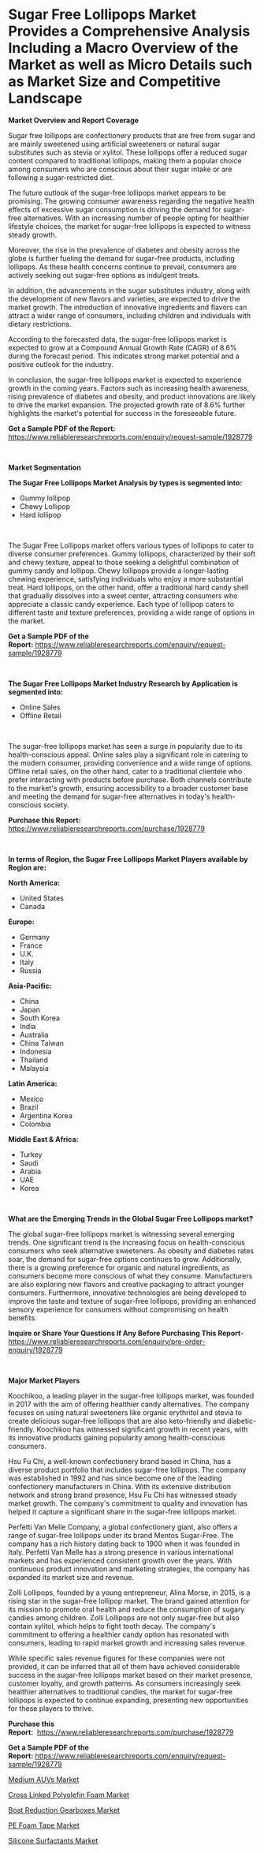 <p><h1>Sugar Free Lollipops Market Provides a Comprehensive Analysis Including a Macro Overview of the Market as well as Micro Details such as Market Size and Competitive Landscape</h1></p><p><strong>Market Overview and Report Coverage</strong></p>
<p><p>Sugar free lollipops are confectionery products that are free from sugar and are mainly sweetened using artificial sweeteners or natural sugar substitutes such as stevia or xylitol. These lollipops offer a reduced sugar content compared to traditional lollipops, making them a popular choice among consumers who are conscious about their sugar intake or are following a sugar-restricted diet.</p><p>The future outlook of the sugar-free lollipops market appears to be promising. The growing consumer awareness regarding the negative health effects of excessive sugar consumption is driving the demand for sugar-free alternatives. With an increasing number of people opting for healthier lifestyle choices, the market for sugar-free lollipops is expected to witness steady growth.</p><p>Moreover, the rise in the prevalence of diabetes and obesity across the globe is further fueling the demand for sugar-free products, including lollipops. As these health concerns continue to prevail, consumers are actively seeking out sugar-free options as indulgent treats.</p><p>In addition, the advancements in the sugar substitutes industry, along with the development of new flavors and varieties, are expected to drive the market growth. The introduction of innovative ingredients and flavors can attract a wider range of consumers, including children and individuals with dietary restrictions.</p><p>According to the forecasted data, the sugar-free lollipops market is expected to grow at a Compound Annual Growth Rate (CAGR) of 8.6% during the forecast period. This indicates strong market potential and a positive outlook for the industry.</p><p>In conclusion, the sugar-free lollipops market is expected to experience growth in the coming years. Factors such as increasing health awareness, rising prevalence of diabetes and obesity, and product innovations are likely to drive the market expansion. The projected growth rate of 8.6% further highlights the market's potential for success in the foreseeable future.</p></p>
<p><strong>Get a Sample PDF of the Report:</strong> <a href="https://www.reliableresearchreports.com/enquiry/request-sample/1928779">https://www.reliableresearchreports.com/enquiry/request-sample/1928779</a></p>
<p>&nbsp;</p>
<p><strong>Market Segmentation</strong></p>
<p><strong>The Sugar Free Lollipops Market Analysis by types is segmented into:</strong></p>
<p><ul><li>Gummy lollipop</li><li>Chewy Lollipop</li><li>Hard lollipop</li></ul></p>
<p>&nbsp;</p>
<p><p>The Sugar Free Lollipops market offers various types of lollipops to cater to diverse consumer preferences. Gummy lollipops, characterized by their soft and chewy texture, appeal to those seeking a delightful combination of gummy candy and lollipop. Chewy lollipops provide a longer-lasting chewing experience, satisfying individuals who enjoy a more substantial treat. Hard lollipops, on the other hand, offer a traditional hard candy shell that gradually dissolves into a sweet center, attracting consumers who appreciate a classic candy experience. Each type of lollipop caters to different taste and texture preferences, providing a wide range of options in the market.</p></p>
<p><strong>Get a Sample PDF of the Report:</strong>&nbsp;<a href="https://www.reliableresearchreports.com/enquiry/request-sample/1928779">https://www.reliableresearchreports.com/enquiry/request-sample/1928779</a></p>
<p>&nbsp;</p>
<p><strong>The Sugar Free Lollipops Market Industry Research by Application is segmented into:</strong></p>
<p><ul><li>Online Sales</li><li>Offline Retail</li></ul></p>
<p>&nbsp;</p>
<p><p>The sugar-free lollipops market has seen a surge in popularity due to its health-conscious appeal. Online sales play a significant role in catering to the modern consumer, providing convenience and a wide range of options. Offline retail sales, on the other hand, cater to a traditional clientele who prefer interacting with products before purchase. Both channels contribute to the market's growth, ensuring accessibility to a broader customer base and meeting the demand for sugar-free alternatives in today's health-conscious society.</p></p>
<p><strong>Purchase this Report:</strong>&nbsp; <a href="https://www.reliableresearchreports.com/purchase/1928779">https://www.reliableresearchreports.com/purchase/1928779</a></p>
<p>&nbsp;</p>
<p><strong>In terms of Region, the Sugar Free Lollipops Market Players available by Region are:</strong></p>
<p>
    <p> <strong> North America: </strong>
        <ul>
            <li>United States</li>
            <li>Canada</li>
        </ul>
        </p> 
    <p> <strong> Europe: </strong>
        <ul>
            <li>Germany</li>
            <li>France</li>
            <li>U.K.</li>
            <li>Italy</li>
            <li>Russia</li>
        </ul>
        </p> 
    <p> <strong> Asia-Pacific: </strong>
        <ul>
            <li>China</li>
            <li>Japan</li>
            <li>South Korea</li>
            <li>India</li>
            <li>Australia</li>
            <li>China Taiwan</li>
            <li>Indonesia</li>
            <li>Thailand</li>
            <li>Malaysia</li>
        </ul>
        </p> 
    <p> <strong> Latin America: </strong>
        <ul>
            <li>Mexico</li>
            <li>Brazil</li>
            <li>Argentina Korea</li>
            <li>Colombia</li>
        </ul>
        </p> 
    <p> <strong> Middle East & Africa: </strong>
        <ul>
            <li>Turkey</li>
            <li>Saudi</li>
            <li>Arabia</li>
            <li>UAE</li>
            <li>Korea</li>
        </ul>
    </p>
    </p>
<p>&nbsp;</p>
<p><strong>What are the Emerging Trends in the Global Sugar Free Lollipops market?</strong></p>
<p><p>The global sugar-free lollipops market is witnessing several emerging trends. One significant trend is the increasing focus on health-conscious consumers who seek alternative sweeteners. As obesity and diabetes rates soar, the demand for sugar-free options continues to grow. Additionally, there is a growing preference for organic and natural ingredients, as consumers become more conscious of what they consume. Manufacturers are also exploring new flavors and creative packaging to attract younger consumers. Furthermore, innovative technologies are being developed to improve the taste and texture of sugar-free lollipops, providing an enhanced sensory experience for consumers without compromising on health benefits.</p></p>
<p><strong>Inquire or Share Your Questions If Any Before Purchasing This Report</strong>- <a href="https://www.reliableresearchreports.com/enquiry/pre-order-enquiry/1928779">https://www.reliableresearchreports.com/enquiry/pre-order-enquiry/1928779</a></p>
<p>&nbsp;</p>
<p><strong>Major Market Players</strong></p>
<p><p>Koochikoo, a leading player in the sugar-free lollipops market, was founded in 2017 with the aim of offering healthier candy alternatives. The company focuses on using natural sweeteners like organic erythritol and stevia to create delicious sugar-free lollipops that are also keto-friendly and diabetic-friendly. Koochikoo has witnessed significant growth in recent years, with its innovative products gaining popularity among health-conscious consumers.</p><p>Hsu Fu Chi, a well-known confectionery brand based in China, has a diverse product portfolio that includes sugar-free lollipops. The company was established in 1992 and has since become one of the leading confectionery manufacturers in China. With its extensive distribution network and strong brand presence, Hsu Fu Chi has witnessed steady market growth. The company's commitment to quality and innovation has helped it capture a significant share in the sugar-free lollipops market.</p><p>Perfetti Van Melle Company, a global confectionery giant, also offers a range of sugar-free lollipops under its brand Mentos Sugar-Free. The company has a rich history dating back to 1900 when it was founded in Italy. Perfetti Van Melle has a strong presence in various international markets and has experienced consistent growth over the years. With continuous product innovation and marketing strategies, the company has expanded its market size and revenue.</p><p>Zolli Lollipops, founded by a young entrepreneur, Alina Morse, in 2015, is a rising star in the sugar-free lollipop market. The brand gained attention for its mission to promote oral health and reduce the consumption of sugary candies among children. Zolli Lollipops are not only sugar-free but also contain xylitol, which helps to fight tooth decay. The company's commitment to offering a healthier candy option has resonated with consumers, leading to rapid market growth and increasing sales revenue.</p><p>While specific sales revenue figures for these companies were not provided, it can be inferred that all of them have achieved considerable success in the sugar-free lollipops market based on their market presence, customer loyalty, and growth patterns. As consumers increasingly seek healthier alternatives to traditional candies, the market for sugar-free lollipops is expected to continue expanding, presenting new opportunities for these players to thrive.</p></p>
<p><strong>Purchase this Report:</strong>&nbsp;&nbsp;<a href="https://www.reliableresearchreports.com/purchase/1928779">https://www.reliableresearchreports.com/purchase/1928779</a></p>
<p></p>
<p><strong>Get a Sample PDF of the Report:</strong>&nbsp;<a href="https://www.reliableresearchreports.com/enquiry/request-sample/1928779">https://www.reliableresearchreports.com/enquiry/request-sample/1928779</a></p>
<p><p><a href="https://github.com/dzharov81/Market-Research-Report-List-1/blob/main/medium-auvs-market.md">Medium AUVs Market</a></p><p><a href="https://medium.com/@v25590012/cross-linked-polyolefin-foam-market-trends-and-market-analysis-forecasted-for-period-2023-2030-8bb0e93fc46a">Cross Linked Polyolefin Foam Market</a></p><p><a href="https://github.com/ambrozg/Market-Research-Report-List-1/blob/main/boat-reduction-gearboxes-market.md">Boat Reduction Gearboxes Market</a></p><p><a href="https://medium.com/@akshatsharma12/pe-foam-tape-market-comprehensive-assessment-by-type-application-and-geography-bdea30192a6c">PE Foam Tape Market</a></p><p><a href="https://medium.com/@chiragreportprime1/silicone-surfactants-market-size-and-market-trends-complete-industry-overview-2023-to-2030-120de18e3e1d">Silicone Surfactants Market</a></p></p>